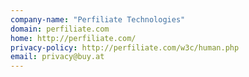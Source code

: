 ```yaml
---
company-name: "Perfiliate Technologies"
domain: perfiliate.com
home: http://perfiliate.com/
privacy-policy: http://perfiliate.com/w3c/human.php
email: privacy@buy.at
---
```




